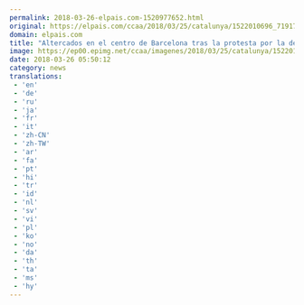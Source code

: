 ```yaml
---
permalink: 2018-03-26-elpais.com-1520977652.html
original: https://elpais.com/ccaa/2018/03/25/catalunya/1522010696_719179.html#?ref=rss&format=simple&link=link
domain: elpais.com
title: "Altercados en el centro de Barcelona tras la protesta por la detención de Puigdemont"
image: https://ep00.epimg.net/ccaa/imagenes/2018/03/25/catalunya/1522010696_719179_1522012308_rrss_normal.jpg
date: 2018-03-26 05:50:12
category: news
translations: 
 - 'en'
 - 'de'
 - 'ru'
 - 'ja'
 - 'fr'
 - 'it'
 - 'zh-CN'
 - 'zh-TW'
 - 'ar'
 - 'fa'
 - 'pt'
 - 'hi'
 - 'tr'
 - 'id'
 - 'nl'
 - 'sv'
 - 'vi'
 - 'pl'
 - 'ko'
 - 'no'
 - 'da'
 - 'th'
 - 'ta'
 - 'ms'
 - 'hy'
---
```


